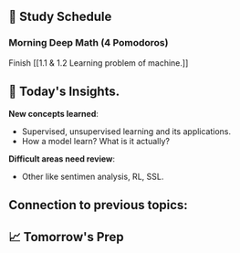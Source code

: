 ## 📖 Study Schedule

### Morning Deep Math (4 Pomodoros)

Finish [[1.1 & 1.2 Learning problem of machine.]]

## 🤔 Today's Insights.

**New concepts learned**:
- Supervised, unsupervised learning and its applications.
- How a model learn? What is it actually?

**Difficult areas need review**:
- Other like sentimen analysis, RL, SSL.

**Connection to previous topics**:
- 

## 📈 Tomorrow's Prep

